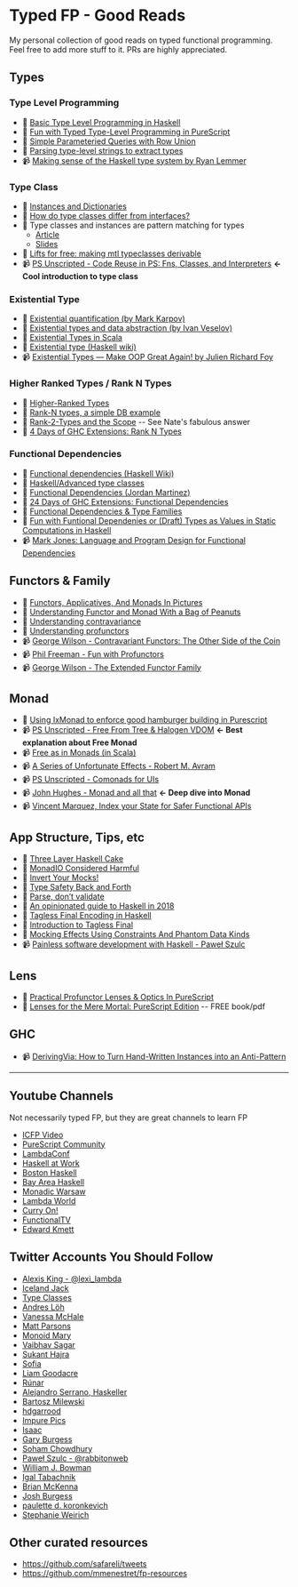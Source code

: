 # Typed FP - Good Reads
My personal collection of good reads on typed functional programming. Feel free to add more stuff to it. PRs are highly appreciated.

## Types

### Type Level Programming
- 📖 [Basic Type Level Programming in Haskell](https://www.parsonsmatt.org/2017/04/26/basic_type_level_programming_in_haskell.html)
- 📖 [Fun with Typed Type-Level Programming in PureScript](https://blog.wuct.me/fun-with-typed-type-level-programming-in-purescript-5f8af42cfec5)
- 📖 [Simple Parameteried Queries with Row Union](https://qiita.com/kimagure/items/9bae08513a5f2658de2c)
- 📖 [Parsing type-level strings to extract types](https://qiita.com/kimagure/items/6729a5d55ab99bcee8ec)
- 📹 [Making sense of the Haskell type system by Ryan Lemmer](https://www.youtube.com/watch?v=tJNU1H9XewM)

### Type Class
- 📖 [Instances and Dictionaries](https://www.schoolofhaskell.com/user/jfischoff/instances-and-dictionaries)
- 📖 [How do type classes differ from interfaces?](https://www.parsonsmatt.org/2017/01/07/how_do_type_classes_differ_from_interfaces.html)
- 📖 Type classes and instances are pattern matching for types
  - [Article](https://qiita.com/kimagure/items/08c59fa21adcd6968ae1)
  - [Slides](https://speakerdeck.com/justinwoo/type-classes-pattern-matching-for-types)
- 📖 [Lifts for free: making mtl typeclasses derivable](https://lexi-lambda.github.io/blog/2017/04/28/lifts-for-free-making-mtl-typeclasses-derivable/)
- 📹 [PS Unscripted - Code Reuse in PS: Fns, Classes, and Interpreters](https://www.youtube.com/watch?v=GlUcCPmH8wI) **<- Cool introduction to type class**

### Existential Type
- 📖 [Existential quantification (by Mark Karpov)](https://markkarpov.com/post/existential-quantification.html)
- 📖 [Existential types and data abstraction (by Ivan Veselov)](http://iveselov.info/posts/2012-08-30-existential-types.html)
- 📖 [Existential Types in Scala](https://dzone.com/articles/existential-types-in-scala)
- 📖 [Existential type (Haskell wiki)](https://wiki.haskell.org/Existential_type)
- 📹 [Existential Types — Make OOP Great Again! by Julien Richard Foy](https://www.youtube.com/watch?v=6j5kZj17aUw)

### Higher Ranked Types / Rank N Types
- 📖 [Higher-Ranked Types](https://8thlight.com/blog/mark-grant/2013/09/13/higher-ranked-types-part-1.html)
- 📖 [Rank-N types, a simple DB example](https://chrisdone.com/posts/rankntypes/)
- 📖 [Rank-2-Types and the Scope](https://discourse.purescript.org/t/rank-2-types-and-the-scope/1029) -- See Nate's fabulous answer
- 📖 [4 Days of GHC Extensions: Rank N Types](https://ocharles.org.uk/guest-posts/2014-12-18-rank-n-types.html)

### Functional Dependencies
- 📖 [Functional dependencies (Haskell Wiki)](https://wiki.haskell.org/Functional_dependencies)
- 📖 [Haskell/Advanced type classes](https://en.wikibooks.org/wiki/Haskell/Advanced_type_classes)
- 📖 [Functional Dependencies (Jordan Martinez)](https://github.com/JordanMartinez/purescript-jordans-reference/blob/cf7ff6362c4b26229b386f36ccd99f25644744db/11-Syntax/01-Basic-Syntax/src/03-TypeClasses-and-Newtypes/07-Functional-Dependencies.purs)
- 📖 [24 Days of GHC Extensions: Functional Dependencies](https://ocharles.org.uk/posts/2014-12-14-functional-dependencies.html)
- 📖 [Functional Dependencies & Type Families](https://gvolpe.github.io/blog/functional-dependencies-and-type-families/)
- 📖 [Fun with Funtional Dependenies or (Draft) Types as Values in Static Computations in Haskell](http://www.cse.chalmers.se/~hallgren/Papers/hallgren.pdf)
- 📹 [Mark Jones: Language and Program Design for Functional Dependencies](https://www.youtube.com/watch?v=oFopoOr9lmw)

## Functors & Family
- 📖 [Functors, Applicatives, And Monads In Pictures](http://adit.io/posts/2013-04-17-functors,_applicatives,_and_monads_in_pictures.html)
- 📖 [Understanding Functor and Monad With a Bag of Peanuts](https://medium.com/beingprofessional/understanding-functor-and-monad-with-a-bag-of-peanuts-8fa702b3f69e)
- 📖 [Understanding contravariance](https://typeclasses.com/contravariance)
- 📖 [Understanding profunctors](https://typeclasses.com/profunctors)
- 📹 [George Wilson - Contravariant Functors: The Other Side of the Coin](https://www.youtube.com/watch?v=IJ_bVVsQhvc)
- 📹 [Phil Freeman - Fun with Profunctors](https://www.youtube.com/watch?v=OJtGECfksds)
- 📹 [George Wilson - The Extended Functor Family](https://www.youtube.com/watch?v=JZPXzJ5tp9w)

## Monad
- 📖 [Using IxMonad to enforce good hamburger building in Purescript](https://qiita.com/kimagure/items/a0ee7313e8c7690bf3f5)
- 📹 [PS Unscripted - Free From Tree & Halogen VDOM](https://www.youtube.com/watch?v=eKkxmVFcd74) **<- Best explanation about Free Monad**
- 📹 [Free as in Monads (in Scala)](https://www.youtube.com/watch?v=cxMo1RMsD0M)
- 📹 [A Series of Unfortunate Effects - Robert M. Avram](https://www.youtube.com/watch?v=y5jZnMImbMY)
- 📹 [PS Unscripted - Comonads for UIs](https://www.youtube.com/watch?v=EoJ9xnzG76M)
- 📹 [John Hughes - Monad and all that](https://www.youtube.com/playlist?list=PLGCr8P_YncjVeZTcfHT1Cb1OfVnNahek5) **<- Deep dive into Monad**
- 📹 [Vincent Marquez, Index your State for Safer Functional APIs](https://www.youtube.com/watch?v=JPVagd9W4Lo)

## App Structure, Tips, etc
- 📖 [Three Layer Haskell Cake](https://www.parsonsmatt.org/2018/03/22/three_layer_haskell_cake.html)
- 📖 [MonadIO Considered Harmful](https://chrispenner.ca/posts/monadio-considered-harmful)
- 📖 [Invert Your Mocks!](https://www.parsonsmatt.org/2017/07/27/inverted_mocking.html)
- 📖 [Type Safety Back and Forth](https://www.parsonsmatt.org/2017/10/11/type_safety_back_and_forth.html)
- 📖 [Parse, don’t validate](https://lexi-lambda.github.io/blog/2019/11/05/parse-don-t-validate/)
- 📖 [An opinionated guide to Haskell in 2018](https://lexi-lambda.github.io/blog/2018/02/10/an-opinionated-guide-to-haskell-in-2018/)
- 📖 [Tagless Final Encoding in Haskell](https://jproyo.github.io/posts/2019-03-17-tagless-final-haskell.html)
- 📖 [Introduction to Tagless Final](https://serokell.io/blog/tagless-final)
- 📖 [Mocking Effects Using Constraints And Phantom Data Kinds](https://chrispenner.ca/posts/mock-effects-with-data-kinds)
- 📹 [Painless software development with Haskell - Paweł Szulc](https://www.youtube.com/watch?v=idU7GdlfP9Q)

## Lens
- 📖 [Practical Profunctor Lenses & Optics In PureScript](https://thomashoneyman.com/articles/practical-profunctor-lenses-optics/)
- 📖 [Lenses for the Mere Mortal: PureScript Edition](https://leanpub.com/lenses) -- FREE book/pdf

## GHC
- 📹 [DerivingVia: How to Turn Hand-Written Instances into an Anti-Pattern](https://www.youtube.com/watch?v=Zww6pKxxaOg&t=1396s)

---

## Youtube Channels
Not necessarily typed FP, but they are great channels to learn FP

- [ICFP Video](https://www.youtube.com/channel/UCwRL68qZFfub1Ep1EScfmBw)
- [PureScript Community](https://www.youtube.com/channel/UCPtHLGu_WXh-OvX8NAVtDEw)
- [LambdaConf](https://www.youtube.com/channel/UCEtohQeDqMSebi2yvLMUItg)
- [Haskell at Work](https://www.youtube.com/channel/UCUgxpaK7ySR-z6AXA5-uDuw)
- [Boston Haskell](https://www.youtube.com/channel/UCUCpgCWjaniUkX88wZrK_Ig/videos)
- [Bay Area Haskell](https://www.youtube.com/channel/UCCL46pxWWtfhK3TxL55ybeQ)
- [Monadic Warsaw](https://www.youtube.com/channel/UCCeiYYR2fCXarkfSqqFBwuA)
- [Lambda World](https://www.youtube.com/channel/UCEBcDOjv-bhAmLavY71RMHA)
- [Curry On!](https://www.youtube.com/channel/UC-WICcSW1k3HsScuXxDrp0w)
- [FunctionalTV](https://www.youtube.com/channel/UCKvhw2CPR-0S4XZ1bNlihnw)
- [Edward Kmett](https://www.youtube.com/channel/UCE3MJbkTVLoK8dAq7Del8ww)

## Twitter Accounts You Should Follow
- [Alexis King - @lexi_lambda](https://twitter.com/lexi_lambda)
- [Iceland Jack](https://twitter.com/Iceland_jack)
- [Type Classes](https://twitter.com/typeclasses)
- [Andres Löh](https://twitter.com/kosmikus)
- [Vanessa McHale](https://twitter.com/vamchale)
- [Matt Parsons](https://twitter.com/mattoflambda)
- [Monoid Mary](https://twitter.com/argumatronic)
- [Vaibhav Sagar](https://twitter.com/vbhvsgr)
- [Sukant Hajra](https://twitter.com/shajra)
- [Sofia](https://twitter.com/typeswitch)
- [Liam Goodacre](https://twitter.com/goodacre_liam)
- [Rúnar](https://twitter.com/runarorama)
- [Alejandro Serrano, Haskeller](https://twitter.com/trupill)
- [Bartosz Milewski](https://twitter.com/BartoszMilewski)
- [hdgarrood](https://twitter.com/hdgarrood)
- [Impure Pics](https://twitter.com/impurepics)
- [Isaac](https://twitter.com/fresheyeball)
- [Gary Burgess](https://twitter.com/gb_r)
- [Soham Chowdhury](https://twitter.com/mrkgrnao)
- [Paweł Szulc - @rabbitonweb](https://twitter.com/rabbitonweb)
- [William J. Bowman](https://twitter.com/wilbowma)
- [Igal Tabachnik](https://twitter.com/hmemcpy)
- [Brian McKenna](https://twitter.com/puffnfresh)
- [Josh Burgess](https://twitter.com/_joshburgess)
- [paulette d. koronkevich](https://twitter.com/koronkebitch)
- [Stephanie Weirich](https://twitter.com/fancytypes)

## Other curated resources
- https://github.com/safareli/tweets
- https://github.com/mmenestret/fp-resources
